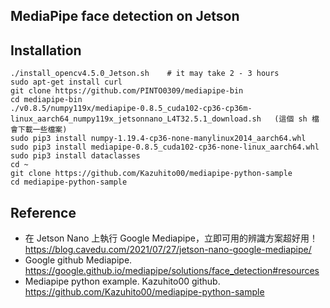 MediaPipe face detection on Jetson
--
## Installation
```
./install_opencv4.5.0_Jetson.sh    # it may take 2 - 3 hours
sudo apt-get install curl
git clone https://github.com/PINTO0309/mediapipe-bin
cd mediapipe-bin
./v0.8.5/numpy119x/mediapipe-0.8.5_cuda102-cp36-cp36m-linux_aarch64_numpy119x_jetsonnano_L4T32.5.1_download.sh   (這個 sh 檔會下載一些檔案)
sudo pip3 install numpy-1.19.4-cp36-none-manylinux2014_aarch64.whl
sudo pip3 install mediapipe-0.8.5_cuda102-cp36-none-linux_aarch64.whl
sudo pip3 install dataclasses
cd ~
git clone https://github.com/Kazuhito00/mediapipe-python-sample 
cd mediapipe-python-sample
```

Reference
--
- 在 Jetson Nano 上執行 Google Mediapipe，立即可用的辨識方案超好用！https://blog.cavedu.com/2021/07/27/jetson-nano-google-mediapipe/
- Google github Mediapipe. https://google.github.io/mediapipe/solutions/face_detection#resources
- Mediapipe python example. Kazuhito00 github. https://github.com/Kazuhito00/mediapipe-python-sample
